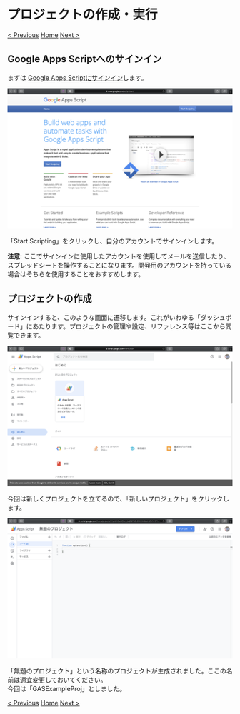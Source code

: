 # プロジェクトの作成・実行

[< Previous](01_Overview.md) [Home](00_Indices.md) [Next >](03_ExecFunc.md)

## Google Apps Scriptへのサインイン

まずは [Google Apps Scriptにサインイン](https://script.google.com)します。

![](resources/image_1.png)

「Start Scripting」をクリックし、自分のアカウントでサインインします。

**注意:** ここでサインインに使用したアカウントを使用してメールを送信したり、スプレッドシートを操作することになります。開発用のアカウントを持っている場合はそちらを使用することをおすすめします。

## プロジェクトの作成

サインインすると、このような画面に遷移します。これがいわゆる「ダッシュボード」にあたります。プロジェクトの管理や設定、リファレンス等はここから閲覧できます。

![](resources/image_2.png)

今回は新しくプロジェクトを立てるので、「新しいプロジェクト」をクリックします。

![](resources/image_3.png)

「無題のプロジェクト」という名称のプロジェクトが生成されました。ここの名前は適宜変更しておいてください。  
今回は「GASExampleProj」としました。

[< Previous](01_Overview.md) [Home](00_Indices.md) [Next >](03_ExecFunc.md)

